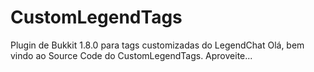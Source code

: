 # CustomLegendTags
Plugin de Bukkit 1.8.0 para tags customizadas do LegendChat
Olá, bem vindo ao Source Code do CustomLegendTags.
Aproveite...
